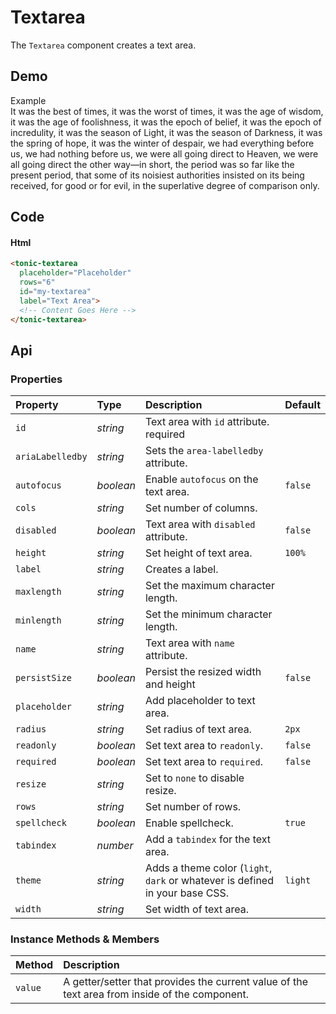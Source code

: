 # Textarea

The `Textarea` component creates a text area.

## Demo

<div class="example">
  <div class="header">Example</div>
  <div class="content">
  <tonic-textarea id="textarea-a" label="Text Area" rows="6" placeholder="Type in me">It was the best of times, it was the worst of times, it was the age of wisdom, it was the age of foolishness, it was the epoch of belief, it was the epoch of incredulity, it was the season of Light, it was the season of Darkness, it was the spring of hope, it was the winter of despair, we had everything before us, we had nothing before us, we were all going direct to Heaven, we were all going direct the other way—in short, the period was so far like the present period, that some of its noisiest authorities insisted on its being received, for good or for evil, in the superlative degree of comparison only.</tonic-textarea>
  </div>
</div>

## Code

#### Html
```html
<tonic-textarea
  placeholder="Placeholder"
  rows="6"
  id="my-textarea"
  label="Text Area">
  <!-- Content Goes Here -->
</tonic-textarea>
```

## Api

### Properties

| Property | Type | Description | Default |
| :--- | :--- | :--- | :--- |
| `id` | *string* | Text area with `id` attribute. <span class="req">required</span> |
| `ariaLabelledby` | *string* | Sets the `area-labelledby` attribute. |  |
| `autofocus` | *boolean* | Enable `autofocus` on the text area. | `false` |
| `cols` | *string* | Set number of columns. |  |
| `disabled` | *boolean* | Text area with `disabled` attribute. | `false` |
| `height` | *string* | Set height of text area. | `100%` |
| `label` | *string* | Creates a label. |  |
| `maxlength` | *string* | Set the maximum character length. |  |
| `minlength` | *string* | Set the minimum character length. |  |
| `name` | *string* | Text area with `name` attribute. | |
| `persistSize` | *boolean* | Persist the resized width and height | `false` |
| `placeholder` | *string* | Add placeholder to text area. |  |
| `radius` | *string* | Set radius of text area. | `2px` |
| `readonly` | *boolean* | Set text area to `readonly`. | `false` |
| `required` | *boolean* | Set text area to `required`. | `false` |
| `resize` | *string* | Set to `none` to disable resize. | |
| `rows` | *string* | Set number of rows. |  |
| `spellcheck` | *boolean* | Enable spellcheck. | `true` |
| `tabindex` | *number* | Add a `tabindex` for the text area. | |
| `theme` | *string* | Adds a theme color (`light`, `dark` or whatever is defined in your base CSS. | `light` |
| `width` | *string* | Set width of text area. |  |

### Instance Methods & Members

| Method | Description |
| :--- | :--- |
| `value` | A getter/setter that provides the current value of the text area from inside of the component. |
